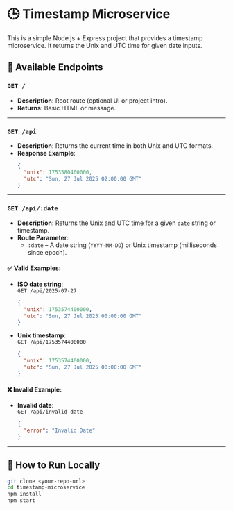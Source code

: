 # 🕒 Timestamp Microservice

This is a simple Node.js + Express project that provides a timestamp microservice. It returns the Unix and UTC time for given date inputs.

## 📌 Available Endpoints

### `GET /`

- **Description**: Root route (optional UI or project intro).
- **Returns**: Basic HTML or message.

---

### `GET /api`

- **Description**: Returns the current time in both Unix and UTC formats.
- **Response Example**:
  ```json
  {
    "unix": 1753580400000,
    "utc": "Sun, 27 Jul 2025 02:00:00 GMT"
  }
  ```

---

### `GET /api/:date`

- **Description**: Returns the Unix and UTC time for a given `date` string or timestamp.
- **Route Parameter**:
  - `:date` – A date string (`YYYY-MM-DD`) or Unix timestamp (milliseconds since epoch).

#### ✅ Valid Examples:

- **ISO date string**:  
  `GET /api/2025-07-27`
  ```json
  {
    "unix": 1753574400000,
    "utc": "Sun, 27 Jul 2025 00:00:00 GMT"
  }
  ```

- **Unix timestamp**:  
  `GET /api/1753574400000`
  ```json
  {
    "unix": 1753574400000,
    "utc": "Sun, 27 Jul 2025 00:00:00 GMT"
  }
  ```

#### ❌ Invalid Example:

- **Invalid date**:  
  `GET /api/invalid-date`
  ```json
  {
    "error": "Invalid Date"
  }
  ```

---

## 🚀 How to Run Locally

```bash
git clone <your-repo-url>
cd timestamp-microservice
npm install
npm start
```

